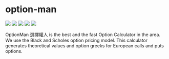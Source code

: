 # option-man
 
![](https://img.shields.io/github/license/chienhsiang-hung/option-man)
![](https://img.shields.io/github/languages/count/chienhsiang-hung/option-man)
![](https://img.shields.io/github/languages/top/chienhsiang-hung/option-man)
![](https://img.shields.io/website?down_color=lightgrey&down_message=offline&up_color=blue&up_message=online&url=https%3A%2F%2Fchienhsiang-hung.github.io%2Foption-man%2F)
![](https://img.shields.io/github/deployments/chienhsiang-hung/option-man/github-pages)

OptionMan 選擇權人 is the best and the fast Option Calculator in the area. We use the Black and Scholes option pricing model. This calculator generates theoretical values and option greeks for European calls and puts options.